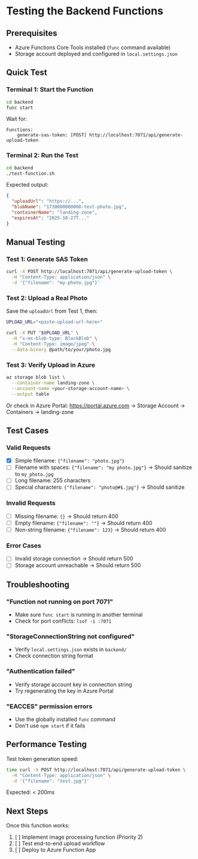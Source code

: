 # Testing the Backend Functions

## Prerequisites

- Azure Functions Core Tools installed (`func` command available)
- Storage account deployed and configured in `local.settings.json`

## Quick Test

### Terminal 1: Start the Function
```bash
cd backend
func start
```

Wait for:
```
Functions:
    generate-sas-token: [POST] http://localhost:7071/api/generate-upload-token
```

### Terminal 2: Run the Test
```bash
cd backend
./test-function.sh
```

Expected output:
```json
{
  "uploadUrl": "https://...",
  "blobName": "1730000000000-test-photo.jpg",
  "containerName": "landing-zone",
  "expiresAt": "2025-10-27T..."
}
```

## Manual Testing

### Test 1: Generate SAS Token

```bash
curl -X POST http://localhost:7071/api/generate-upload-token \
  -H "Content-Type: application/json" \
  -d '{"filename": "my-photo.jpg"}'
```

### Test 2: Upload a Real Photo

Save the `uploadUrl` from Test 1, then:

```bash
UPLOAD_URL="<paste-upload-url-here>"

curl -X PUT "$UPLOAD_URL" \
  -H "x-ms-blob-type: BlockBlob" \
  -H "Content-Type: image/jpeg" \
  --data-binary @path/to/your/photo.jpg
```

### Test 3: Verify Upload in Azure

```bash
az storage blob list \
  --container-name landing-zone \
  --account-name <your-storage-account-name> \
  --output table
```

Or check in Azure Portal:
https://portal.azure.com → Storage Account → Containers → landing-zone

## Test Cases

### Valid Requests
- [x] Simple filename: `{"filename": "photo.jpg"}`
- [ ] Filename with spaces: `{"filename": "my photo.jpg"}` → Should sanitize to `my_photo.jpg`
- [ ] Long filename: 255 characters
- [ ] Special characters: `{"filename": "photo@#$.jpg"}` → Should sanitize

### Invalid Requests
- [ ] Missing filename: `{}` → Should return 400
- [ ] Empty filename: `{"filename": ""}` → Should return 400
- [ ] Non-string filename: `{"filename": 123}` → Should return 400

### Error Cases
- [ ] Invalid storage connection → Should return 500
- [ ] Storage account unreachable → Should return 500

## Troubleshooting

### "Function not running on port 7071"
- Make sure `func start` is running in another terminal
- Check for port conflicts: `lsof -i :7071`

### "StorageConnectionString not configured"
- Verify `local.settings.json` exists in `backend/`
- Check connection string format

### "Authentication failed"
- Verify storage account key in connection string
- Try regenerating the key in Azure Portal

### "EACCES" permission errors
- Use the globally installed `func` command
- Don't use `npm start` if it fails

## Performance Testing

Test token generation speed:
```bash
time curl -X POST http://localhost:7071/api/generate-upload-token \
  -H "Content-Type: application/json" \
  -d '{"filename": "test.jpg"}'
```

Expected: < 200ms

## Next Steps

Once this function works:
1. [ ] Implement image processing function (Priority 2)
2. [ ] Test end-to-end upload workflow
3. [ ] Deploy to Azure Function App
